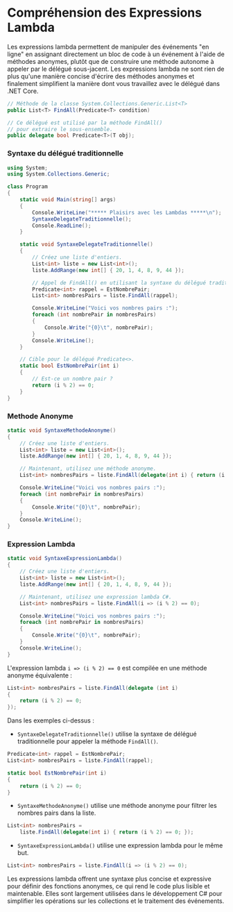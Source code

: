# Compréhension des Expressions Lambda

Les expressions lambda permettent de manipuler des événements "en ligne" en assignant directement un bloc de code à un événement à l'aide de méthodes anonymes, plutôt que de construire une méthode autonome à appeler par le délégué sous-jacent. Les expressions lambda ne sont rien de plus qu'une manière concise d'écrire des méthodes anonymes et finalement simplifient la manière dont vous travaillez avec le délégué dans .NET Core.

```csharp
// Méthode de la classe System.Collections.Generic.List<T>
public List<T> FindAll(Predicate<T> condition)
```

```csharp
// Ce délégué est utilisé par la méthode FindAll()
// pour extraire le sous-ensemble.
public delegate bool Predicate<T>(T obj);
```
### Syntaxe du délégué traditionnelle 

```csharp
using System;
using System.Collections.Generic;

class Program
{
    static void Main(string[] args)
    {
        Console.WriteLine("***** Plaisirs avec les Lambdas *****\n");
        SyntaxeDelegateTraditionnelle();
        Console.ReadLine();
    }

    static void SyntaxeDelegateTraditionnelle()
    {
        // Créez une liste d'entiers.
        List<int> liste = new List<int>();
        liste.AddRange(new int[] { 20, 1, 4, 8, 9, 44 });

        // Appel de FindAll() en utilisant la syntaxe du délégué traditionnelle.
        Predicate<int> rappel = EstNombrePair;
        List<int> nombresPairs = liste.FindAll(rappel);

        Console.WriteLine("Voici vos nombres pairs :");
        foreach (int nombrePair in nombresPairs)
        {
            Console.Write("{0}\t", nombrePair);
        }
        Console.WriteLine();
    }

    // Cible pour le délégué Predicate<>.
    static bool EstNombrePair(int i)
    {
        // Est-ce un nombre pair ?
        return (i % 2) == 0;
    }
}
```
### Methode Anonyme
```csharp
static void SyntaxeMethodeAnonyme()
{
    // Créez une liste d'entiers.
    List<int> liste = new List<int>();
    liste.AddRange(new int[] { 20, 1, 4, 8, 9, 44 });

    // Maintenant, utilisez une méthode anonyme.
    List<int> nombresPairs = liste.FindAll(delegate(int i) { return (i % 2) == 0; });

    Console.WriteLine("Voici vos nombres pairs :");
    foreach (int nombrePair in nombresPairs)
    {
        Console.Write("{0}\t", nombrePair);
    }
    Console.WriteLine();
}
```
### Expression Lambda
```csharp
static void SyntaxeExpressionLambda()
{
    // Créez une liste d'entiers.
    List<int> liste = new List<int>();
    liste.AddRange(new int[] { 20, 1, 4, 8, 9, 44 });

    // Maintenant, utilisez une expression lambda C#.
    List<int> nombresPairs = liste.FindAll(i => (i % 2) == 0);

    Console.WriteLine("Voici vos nombres pairs :");
    foreach (int nombrePair in nombresPairs)
    {
        Console.Write("{0}\t", nombrePair);
    }
    Console.WriteLine();
}
```

L'expression lambda `i => (i % 2) == 0` est compilée en une méthode anonyme équivalente :

```csharp
List<int> nombresPairs = liste.FindAll(delegate (int i)
{
    return (i % 2) == 0;
});
```

Dans les exemples ci-dessus :

- `SyntaxeDelegateTraditionnelle()` utilise la syntaxe de délégué traditionnelle pour appeler la méthode `FindAll()`.
 
```csharp
Predicate<int> rappel = EstNombrePair;
List<int> nombresPairs = liste.FindAll(rappel);

static bool EstNombrePair(int i)
{ 
    return (i % 2) == 0;
}
```
- `SyntaxeMethodeAnonyme()` utilise une méthode anonyme pour filtrer les nombres pairs dans la liste.
```csharp
List<int> nombresPairs = 
    liste.FindAll(delegate(int i) { return (i % 2) == 0; });
```

- `SyntaxeExpressionLambda()` utilise une expression lambda pour le même but.
```csharp
List<int> nombresPairs = liste.FindAll(i => (i % 2) == 0);
```
Les expressions lambda offrent une syntaxe plus concise et expressive pour définir des fonctions anonymes, ce qui rend le code plus lisible et maintenable. Elles sont largement utilisées dans le développement C# pour simplifier les opérations sur les collections et le traitement des événements.